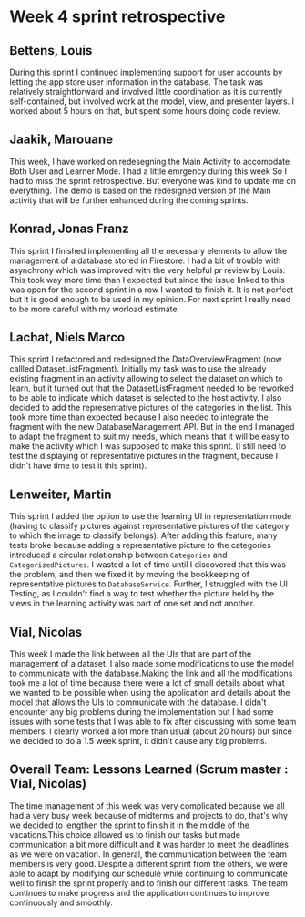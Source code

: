 # Week 4 sprint retrospective

## Bettens, Louis
During this sprint I continued implementing support for user accounts by letting the app store user information in the database. The task was relatively straightforward and involved little coordination as it is currently self-contained, but involved work at the model, view, and presenter layers. I worked about 5 hours on that, but spent some hours doing code review.


## Jaakik, Marouane
This week, I have worked on redesegning the Main Activity to accomodate Both User and Learner Mode. I had a little emrgency during this week So I had to miss the sprint retrospective. But everyone was kind to update me on everything. The demo is based on the redesigned version of the Main activity that will be further enhanced during the coming sprints.


## Konrad, Jonas Franz
This sprint I finished implementing all the necessary elements to allow the management of a database stored in Firestore. I had a bit of trouble with asynchrony which was improved with the very helpful pr review by Louis. This took way more time than I expected but since the issue linked to this was open for the second sprint in a row I wanted to finish it. It is not perfect but it is good enough to be used in my opinion. For next sprint I really need to be more careful with my worload estimate.

## Lachat, Niels Marco
This sprint I refactored and redesigned the DataOverviewFragment (now callled DatasetListFragment). Initially my task was to use the already existing fragment in an activity allowing to select the dataset on which to learn, but it turned out that the DatasetListFragment needed to be reworked to be able to indicate which dataset is selected to the host activity. I also decided to add the representative pictures of the categories in the list. This took more time than expected because I also needed to integrate the fragment with the new DatabaseManagement API. But in the end I managed to adapt the fragment to suit my needs, which means that it will be easy to make the activity which I was supposed to make this sprint. (I still need to test the displaying of representative pictures in the fragment, because I didn't have time to test it this sprint).


## Lenweiter, Martin
This sprint I added the option to use the learning UI in representation mode (having to classify pictures against representative pictures of the category to which the image to classify belongs). After adding this feature, many tests broke because adding a representative picture to the categories introduced a circular relationship between `Categories` and `CategorizedPictures`. I wasted a lot of time until I discovered that this was the problem, and then we fixed it by moving the bookkeeping of representative pictures to `DatabaseService`. Further, I struggled with the UI Testing, as I couldn't  find a way to test whether the picture held by the views in the learning activity was part of one set and not another.

## Vial, Nicolas
This week I made the link between all the UIs that are part of the management of a dataset. I also made some modifications to use the model to communicate with the database.Making the link and all the modifications took me a lot of time because there were a lot of small details about what we wanted to be possible when using the application and details about the model that allows the UIs to communicate with the database. I didn't encounter any big problems during the implementation but I had some issues with some tests that I was able to fix after discussing with some team members.  I clearly worked a lot more than usual (about 20 hours) but since we decided to do a 1.5 week sprint, it didn't cause any big problems.
## Overall Team: Lessons Learned (Scrum master : Vial, Nicolas)
The time management of this week was very complicated because we all had a very busy week because of midterms and projects to do, that's why we decided to lengthen the sprint to finish it in the middle of the vacations.This choice allowed us to finish our tasks but made communication a bit more difficult and it was harder to meet the deadlines as we were on vacation.  In general, the communication between the team members is very good. Despite a different sprint from the others, we were able to adapt by modifying our schedule while continuing to communicate well to finish the sprint properly and to finish our different tasks.
The team continues to make progress and the application continues to improve continuously and smoothly.
